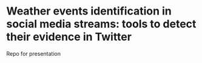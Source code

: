 # Weather events identification in social media streams: tools to detect their evidence in Twitter
Repo for presentation
